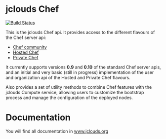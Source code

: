 jclouds Chef
============

[![Build Status](https://buildhive.cloudbees.com/job/jclouds/job/jclouds-chef/badge/icon)](https://buildhive.cloudbees.com/job/jclouds/job/jclouds-chef/)

This is the jclouds Chef api. It provides access to the different flavours of the Chef server api:

* [Chef community](http://www.opscode.com/chef/)
* [Hosted Chef](http://www.opscode.com/hosted-chef/)
* [Private Chef](http://www.opscode.com/private-chef/)

It currently supports versions **0.9** and **0.10** of the standard Chef server apis, and an initial
and very basic (still in progress) implementation of the user and organization api of the Hosted and
Private Chef flavours.

Also provides a set of utility methods to combine Chef features with the jclouds Compute service, allowing
users to customize the bootstrap process and manage the configuration of the deployed nodes.

Documentation
=============

You will find all documentation in www.jclouds.org

